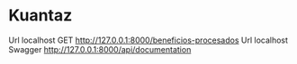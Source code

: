 # Kuantaz

Url localhost GET http://127.0.0.1:8000/beneficios-procesados
Url localhost Swagger http://127.0.0.1:8000/api/documentation
